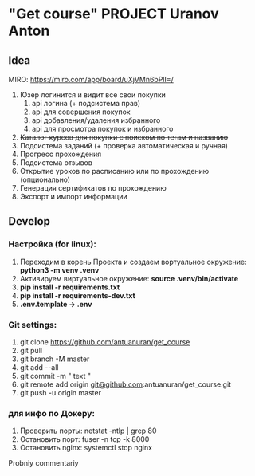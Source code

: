 # "Get course" PROJECT Uranov Anton

## Idea
MIRO: https://miro.com/app/board/uXjVMn6bPlI=/

1. Юзер логинится и видит все свои покупки
   1. api логина (+ подсистема прав)
   2. api для совершения покупок
   3. api добавления/удаления избранного
   4. api для просмотра покупок и избранного
2. ~~Каталог курсов для покупки с поиском по тегам и названию~~
3. Подсистема заданий (+ проверка автоматическая и ручная)
4. Прогресс прохождения
5. Подсистема отзывов
6. Открытие уроков по расписанию или по прохождению (опционально)
7. Генерация сертификатов по прохождению
8. Экспорт и импорт информации

## Develop

### Настройка (for linux):
1. Переходим в корень Проекта и создаем вортуальное окружение: **python3 -m venv .venv**
2. Активируем виртуальное окружение: **source .venv/bin/activate**
3. **pip install -r requirements.txt**
4. **pip install -r requirements-dev.txt**
5. **.env.template -> .env**


### Git settings:
1. git clone https://github.com/antuanuran/get_course
2. git pull
3. git branch -M master
4. git add --all
5. git commit -m " text "
6. git remote add origin git@github.com:antuanuran/get_course.git
7. git push -u origin master

### для инфо по Докеру:
1. Проверить порты:  netstat -ntlp | grep 80
2. Остановить порт:  fuser -n tcp -k 8000
3. Остановить nginx: systemctl stop nginx

Probniy commentariy
